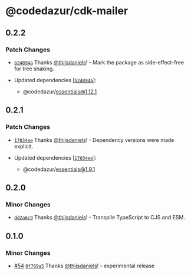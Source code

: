 # @codedazur/cdk-mailer

## 0.2.2

### Patch Changes

- [`b24894a`](https://github.com/codedazur/toolkit/commit/b24894a2de01e596669c2b5aca51bc0b28533106) Thanks [@thijsdaniels](https://github.com/thijsdaniels)! - Mark the package as side-effect-free for tree shaking.

- Updated dependencies [[`b24894a`](https://github.com/codedazur/toolkit/commit/b24894a2de01e596669c2b5aca51bc0b28533106)]:
  - @codedazur/essentials@1.12.1

## 0.2.1

### Patch Changes

- [`17034ee`](https://github.com/codedazur/toolkit/commit/17034ee5fcbc026fc779a12130572d515d2b8298) Thanks [@thijsdaniels](https://github.com/thijsdaniels)! - Dependency versions were made explicit.

- Updated dependencies [[`17034ee`](https://github.com/codedazur/toolkit/commit/17034ee5fcbc026fc779a12130572d515d2b8298)]:
  - @codedazur/essentials@1.9.1

## 0.2.0

### Minor Changes

- [`dd2a6c9`](https://github.com/codedazur/toolkit/commit/dd2a6c9934b9b0ad2fb63e45e963d94d3ebf6dca) Thanks [@thijsdaniels](https://github.com/thijsdaniels)! - Transpile TypeScript to CJS and ESM.

## 0.1.0

### Minor Changes

- [#54](https://github.com/codedazur/toolkit/pull/54) [`0f769a5`](https://github.com/codedazur/toolkit/commit/0f769a52cb2e0bdc0fe8f22294215a7b851588ac) Thanks [@thijsdaniels](https://github.com/thijsdaniels)! - experimental release

